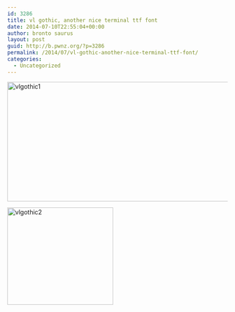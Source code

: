 ```yaml
---
id: 3286
title: vl gothic, another nice terminal ttf font
date: 2014-07-10T22:55:04+00:00
author: bronto saurus
layout: post
guid: http://b.pwnz.org/?p=3286
permalink: /2014/07/vl-gothic-another-nice-terminal-ttf-font/
categories:
  - Uncategorized
---
```

[<img src="http://b.pwnz.org/wp-content/uploads/2014/07/vlgothic1.png" alt="vlgothic1" width="685" height="274" class="alignleft size-full wp-image-3287" />](http://b.pwnz.org/wp-content/uploads/2014/07/vlgothic1.png)

[<img src="http://b.pwnz.org/wp-content/uploads/2014/07/vlgothic2.png" alt="vlgothic2" width="242" height="223" class="alignleft size-medium wp-image-3288" />](http://b.pwnz.org/wp-content/uploads/2014/07/vlgothic2.png)